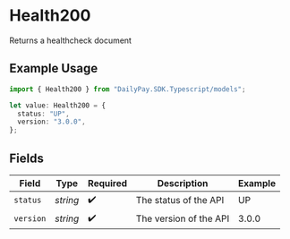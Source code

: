 # Health200

Returns a healthcheck document

## Example Usage

```typescript
import { Health200 } from "DailyPay.SDK.Typescript/models";

let value: Health200 = {
  status: "UP",
  version: "3.0.0",
};
```

## Fields

| Field                  | Type                   | Required               | Description            | Example                |
| ---------------------- | ---------------------- | ---------------------- | ---------------------- | ---------------------- |
| `status`               | *string*               | :heavy_check_mark:     | The status of the API  | UP                     |
| `version`              | *string*               | :heavy_check_mark:     | The version of the API | 3.0.0                  |